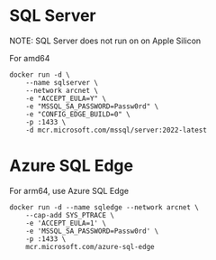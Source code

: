 
# SQL Server
NOTE: SQL Server does not run on on Apple Silicon

For amd64
```
docker run -d \
    --name sqlserver \
    --network arcnet \
    -e "ACCEPT_EULA=Y" \
    -e "MSSQL_SA_PASSWORD=Passw0rd" \
    -e "CONFIG_EDGE_BUILD=0" \
    -p :1433 \
    -d mcr.microsoft.com/mssql/server:2022-latest
```

# Azure SQL Edge
For arm64, use Azure SQL Edge

```
docker run -d --name sqledge --network arcnet \
    --cap-add SYS_PTRACE \
    -e 'ACCEPT_EULA=1' \
    -e 'MSSQL_SA_PASSWORD=Passw0rd' \
    -p :1433 \
    mcr.microsoft.com/azure-sql-edge
```


